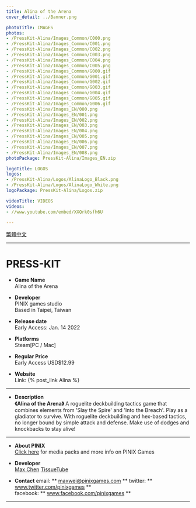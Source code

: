 ```yaml
---
title: Alina of the Arena
cover_detail: ../Banner.png

photoTitle: IMAGES
photos: 
- /PressKit-Alina/Images_Common/C000.png
- /PressKit-Alina/Images_Common/C001.png
- /PressKit-Alina/Images_Common/C002.png
- /PressKit-Alina/Images_Common/C003.png
- /PressKit-Alina/Images_Common/C004.png
- /PressKit-Alina/Images_Common/C005.png
- /PressKit-Alina/Images_Common/G000.gif
- /PressKit-Alina/Images_Common/G001.gif
- /PressKit-Alina/Images_Common/G002.gif
- /PressKit-Alina/Images_Common/G003.gif
- /PressKit-Alina/Images_Common/G004.gif
- /PressKit-Alina/Images_Common/G005.gif
- /PressKit-Alina/Images_Common/G006.gif
- /PressKit-Alina/Images_EN/000.png
- /PressKit-Alina/Images_EN/001.png
- /PressKit-Alina/Images_EN/002.png
- /PressKit-Alina/Images_EN/003.png
- /PressKit-Alina/Images_EN/004.png
- /PressKit-Alina/Images_EN/005.png
- /PressKit-Alina/Images_EN/006.png
- /PressKit-Alina/Images_EN/007.png
- /PressKit-Alina/Images_EN/008.png
photoPackage: PressKit-Alina/Images_EN.zip

logoTitle: LOGOS
logos: 
- /PressKit-Alina/Logos/AlinaLogo_Black.png
- /PressKit-Alina/Logos/AlinaLogo_White.png
logoPackage: PressKit-Alina/Logos.zip

videoTitle: VIDEOS
videos: 
- //www.youtube.com/embed/XXQrk0sfh6U

---
```

<!--統一管理連結-->
[PINIXPressKitLink]: /PressKit-PINIX/en/
[MAXWEIWEB]: https://maxweichen.github.io/
[STEAMLINK]: https://store.steampowered.com/app/1668690/
[APPSTORELINK]: ..
[GOOGLEPLAYLINK]: ..
[TISSUETUBEWEB]: https://www.facebook.com/TissueTubeGames/
<!--統一管理連結-->
<div class=tags>
<a href="../zh-TW/" class="button small" target=_self>繁體中文</a>
</div>

---
<h1>PRESS-KIT</h1>

+ **Game Name**  
Alina of the Arena

+ **Developer**  
PINIX games studio  
Based in Taipei, Taiwan

+ **Release date**  
Early Access: Jan. 14 2022

+ **Platforms**  
Steam[PC / Mac]

+ **Regular Price**  
Early Access USD$12.99

+ **Website**  
Link: {% post_link Alina %}

---

+ **Description**  
**《Alina of the Arena》**
A roguelite deckbuilding tactics game that combines elements from 'Slay the Spire' and 'Into the Breach'. Play as a gladiator to survive. With roguelite deckbuilding and hex-based tactics, no longer bound by simple attack and defense. Make use of dodges and knockbacks to stay alive!

<!--+ **History**  -->
<!--+ **Features** -->
---
<!--+ **Awards & Recognitio**-->
<!--+ **Reviews**-->
<!--Selected Articles-->

+ **About PINIX**  
[Click here][PINIXPressKitLink] for media packs and more info on PINIX Games

+ **Developer**  
[Max Chen][MAXWEIWEB]
[TissueTube][TISSUETUBEWEB]

+ **Contact**
email: ** maxwei@pinixgames.com **
twitter: ** www.twitter.com/pinixgames **  
facebook: ** www.facebook.com/pinixgames **

---
